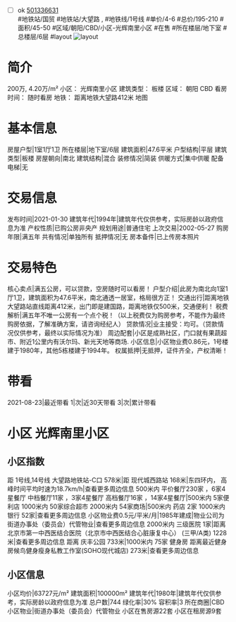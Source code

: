 - [ ] ok [501336631](https://bj.5i5j.com/ershoufang/501336631.html)  
 #地铁站/国贸 #地铁站/大望路 ,  #地铁线/1号线
#单价/4-6 #总价/195-210 #面积/45-50   #区域/朝阳/CBD/小区-光辉南里小区 #在售 #所在楼层/地下室 #总楼层/6层 #layout 
![layout](http://image2a.5i5j.com/bdir/layout/fbd2e11c9da44af2b262f024533e23d4.jpg_P5.jpg) 
# 简介 
 200万,  4.20万/m² 
小区： 光辉南里小区
建筑类型： 板楼
区域： 朝阳 CBD
看房时间： 随时看房
地铁： 距离地铁大望路412米 地图
# 基本信息 
 房屋户型|1室1厅1卫
所在楼层|地下室/6层
建筑面积|47.6平米
户型结构|平层
建筑类型|板楼
房屋朝向|南北
建筑结构|混合
装修情况|简装
供暖方式|集中供暖
配备电梯|无
# 交易信息 
 发布时间|2021-01-30
建筑年代|1994年|建筑年代仅供参考，实际房龄以政府信息为准
产权性质|已购公房非央产
规划用途|普通住宅
上次交易|2002-05-27
购房年限|满五年
共有情况|单独所有
抵押情况|无
房本备件|已上传房本照片
# 交易特色 
 核心卖点|满五公房，可以贷款，空房随时可以看房！
户型介绍|此房为南北向1室1厅1卫，建筑面积为47.6平米，南北通透一居室，格局很方正！
交通出行|距离地铁大望路站直线距离412米，出门即是建国路，距离地铁仅500米，交通便利！
税费解析|满五年不唯一公房有一个点个税！（以上税费仅为购房参考，不能作为最终购房依据，了解准确方案，请咨询经纪人）
贷款情况|业主接受：均可。（贷款情况仅供参考，最终以实际情况为准）
周边配套|小区是成熟社区，门口就有果蔬超市、附近1公里内有沃尔玛、新光天地等商场.
小区信息|小区物业费0.86元，1号楼建于1980年，其他5栋楼建于1994年。
权属抵押|无抵押，证件齐全，产权清晰！
# 带看 
 2021-08-23|最近带看	 1|次|近30天带看	 3|次|累计带看
# 小区 光辉南里小区
## 小区指数 
 距 1号线,14号线 大望路地铁站-C口 578米|距 现代城西路站 168米|东四环内， 高峰时间平均时速为18.7km/h|查看更多周边信息
500米内 平价餐厅230家 ，6家4星餐厅
中档餐厅11家 ，3家4星餐厅
高档餐厅16家 ，14家4星餐厅|500米内 5家便利店
1000米内 50家综合超市
2000米内 54家商场|500米内 药店 2家
1000米内 银行 52家|查看更多周边信息
小区物业费0.5元/平米/月|1985年建成|物业公司为街道办事处（委员会）代管物业|查看更多周边信息
2000米内 三级医院 1家|距离 北京市第一中西医结合医院（北京市中西医结合心脏康复中心） (三甲/A类) 1228米|查看更多周边信息
距离 庆丰公园 733米|1000米内 75家 健身房
距离最近健身房候鸟健身瘦身私教工作室(SOHO现代城店) 273米|查看更多周边信息
## 小区信息 
 小区均价|63727元/m²
建筑面积|100000m²
建筑年代|1980年|建筑年代仅供参考，实际房龄以政府信息为准
总户数|744
绿化率|30%
容积率|3
所在商圈|CBD
小区物业|街道办事处（委员会）代管物业
小区在售房源22套
小区在租房源9套
